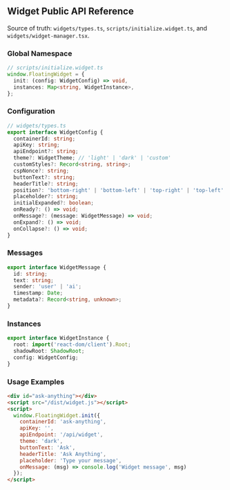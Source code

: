 ## Widget Public API Reference

Source of truth: `widgets/types.ts`, `scripts/initialize.widget.ts`, and `widgets/widget-manager.tsx`.

### Global Namespace

```typescript
// scripts/initialize.widget.ts
window.FloatingWidget = {
  init: (config: WidgetConfig) => void,
  instances: Map<string, WidgetInstance>,
};
```

### Configuration

```typescript
// widgets/types.ts
export interface WidgetConfig {
  containerId: string;
  apiKey: string;
  apiEndpoint?: string;
  theme?: WidgetTheme; // 'light' | 'dark' | 'custom'
  customStyles?: Record<string, string>;
  cspNonce?: string;
  buttonText?: string;
  headerTitle?: string;
  position?: 'bottom-right' | 'bottom-left' | 'top-right' | 'top-left' | 'center';
  placeholder?: string;
  initialExpanded?: boolean;
  onReady?: () => void;
  onMessage?: (message: WidgetMessage) => void;
  onExpand?: () => void;
  onCollapse?: () => void;
}
```

### Messages

```typescript
export interface WidgetMessage {
  id: string;
  text: string;
  sender: 'user' | 'ai';
  timestamp: Date;
  metadata?: Record<string, unknown>;
}
```

### Instances

```typescript
export interface WidgetInstance {
  root: import('react-dom/client').Root;
  shadowRoot: ShadowRoot;
  config: WidgetConfig;
}
```

### Usage Examples

```html
<div id="ask-anything"></div>
<script src="/dist/widget.js"></script>
<script>
  window.FloatingWidget.init({
    containerId: 'ask-anything',
    apiKey: '',
    apiEndpoint: '/api/widget',
    theme: 'dark',
    buttonText: 'Ask',
    headerTitle: 'Ask Anything',
    placeholder: 'Type your message',
    onMessage: (msg) => console.log('Widget message', msg)
  });
</script>
```


